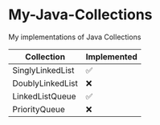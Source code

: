 # My-Java-Collections

My implementations of Java Collections

| Collection       | Implemented        |
|------------------|--------------------|
| SinglyLinkedList | :white_check_mark: |
| DoublyLinkedList | :x:                |
| LinkedListQueue  | :white_check_mark: |
| PriorityQueue    | :x:                |
